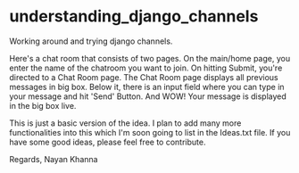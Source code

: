 # understanding_django_channels
Working around and trying django channels.

Here's a chat room that consists of two pages.
On the main/home page, you enter the name of the chatroom you want to join.
On hitting Submit, you're directed to a Chat Room page.
The Chat Room page displays all previous messages in big box.
Below it, there is an input field where you can type in your message and hit 'Send' Button.
And WOW! Your message is displayed in the big box live.

This is just a basic version of the idea.
I plan to add many more functionalities into this which I'm soon going to list in the Ideas.txt file.
If you have some good ideas, please feel free to contribute.

Regards,
Nayan Khanna
